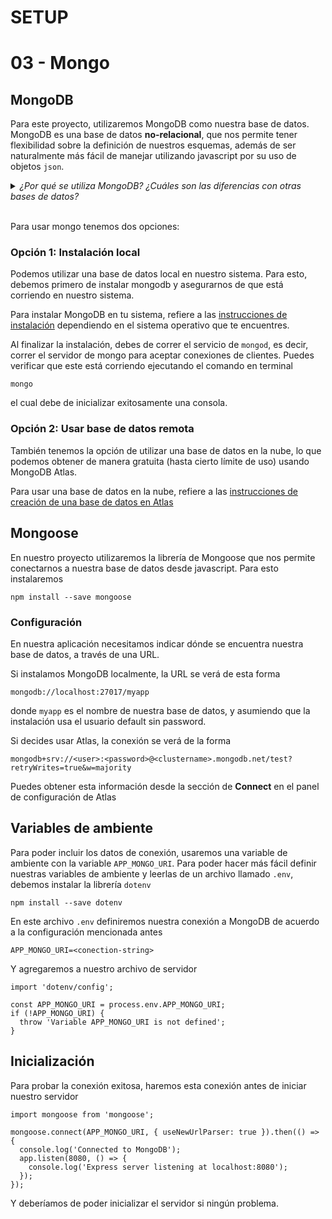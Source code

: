 # SETUP
# 03 - Mongo

## MongoDB

Para este proyecto, utilizaremos MongoDB como nuestra base de datos. MongoDB es una base de datos **no-relacional**, que nos permite tener flexibilidad sobre la definición de nuestros esquemas, además de ser naturalmente más fácil de manejar utilizando javascript por su uso de objetos `json`.

<details>
  <summary><i>¿Por qué se utiliza MongoDB? ¿Cuáles son las diferencias con otras bases de datos?</i></summary> 
  <br />
  Las bases de datos relacionales y no relacionales tienen diferencias fundamentales, pero en general pueden ser utilizadas por igual, ofreciendo algunas ventajas una sobre la otra.

  La decisión de qué base de datos usar para proyectos grandes debe de hacerse basada en varios factores, como lo son la naturaleza misma de los datos, el soporte de infraestructura, la cantidad y velocidad de recolección de datos, etc. 

  Para propósitos del curso, utilizaremos MongoDB ya que la flexibilidad de la definición de los <i>documentos</i> nos permite poder agregar o cambiar campos más fácilmente, además de que las librerías para trabajar con mongo son más sencillas de usar con javascript

  <b>Referencia</b>: [Diferencia entre SQL vs NoSQL](https://www.xplenty.com/blog/the-sql-vs-nosql-difference/)
</details>
<br />

Para usar mongo tenemos dos opciones:

### Opción 1: Instalación local

Podemos utilizar una base de datos local en nuestro sistema. Para esto, debemos primero de instalar mongodb y asegurarnos de que está corriendo en nuestro sistema.

Para instalar MongoDB en tu sistema, refiere a las [instrucciones de instalación](https://docs.mongodb.com/manual/installation/) dependiendo en el sistema operativo que te encuentres.

Al finalizar la instalación, debes de correr el servicio de `mongod`, es decir, correr el servidor de mongo para aceptar conexiones de clientes. Puedes verificar que este está corriendo ejecutando el comando en terminal

```
mongo
```

el cual debe de inicializar exitosamente una consola.

### Opción 2: Usar base de datos remota

También tenemos la opción de utilizar una base de datos en la nube, lo que podemos obtener de manera gratuita (hasta cierto límite de uso) usando MongoDB Atlas.

Para usar una base de datos en la nube, refiere a las [instrucciones de creación de una base de datos en Atlas](https://docs.atlas.mongodb.com/getting-started/)

## Mongoose

En nuestro proyecto utilizaremos la librería de Mongoose que nos permite conectarnos a nuestra base de datos desde javascript. Para esto instalaremos

```
npm install --save mongoose
```

### Configuración

En nuestra aplicación necesitamos indicar dónde se encuentra nuestra base de datos, a través de una URL.

Si instalamos MongoDB localmente, la URL se verá de esta forma

```
mongodb://localhost:27017/myapp
```

donde `myapp` es el nombre de nuestra base de datos, y asumiendo que la instalación usa el usuario default sin password.

Si decides usar Atlas, la conexión se verá de la forma

```
mongodb+srv://<user>:<password>@<clustername>.mongodb.net/test?retryWrites=true&w=majority
```

Puedes obtener esta información desde la sección de **Connect** en el panel de configuración de Atlas

## Variables de ambiente

Para poder incluir los datos de conexión, usaremos una variable de ambiente con la variable `APP_MONGO_URI`. Para poder hacer más fácil definir nuestras variables de ambiente y leerlas de un archivo llamado `.env`, debemos instalar la librería `dotenv`

```
npm install --save dotenv
```

En este archivo `.env` definiremos nuestra conexión a MongoDB de acuerdo a la configuración mencionada antes

```
APP_MONGO_URI=<conection-string>
```

Y agregaremos a nuestro archivo de servidor

```
import 'dotenv/config';

const APP_MONGO_URI = process.env.APP_MONGO_URI;
if (!APP_MONGO_URI) {
  throw 'Variable APP_MONGO_URI is not defined';
}
```

## Inicialización

Para probar la conexión exitosa, haremos esta conexión antes de iniciar nuestro servidor

```
import mongoose from 'mongoose';
```

```
mongoose.connect(APP_MONGO_URI, { useNewUrlParser: true }).then(() => {
  console.log('Connected to MongoDB');
  app.listen(8080, () => {
    console.log('Express server listening at localhost:8080');
  });
});
```

Y deberíamos de poder inicializar el servidor si ningún problema.

